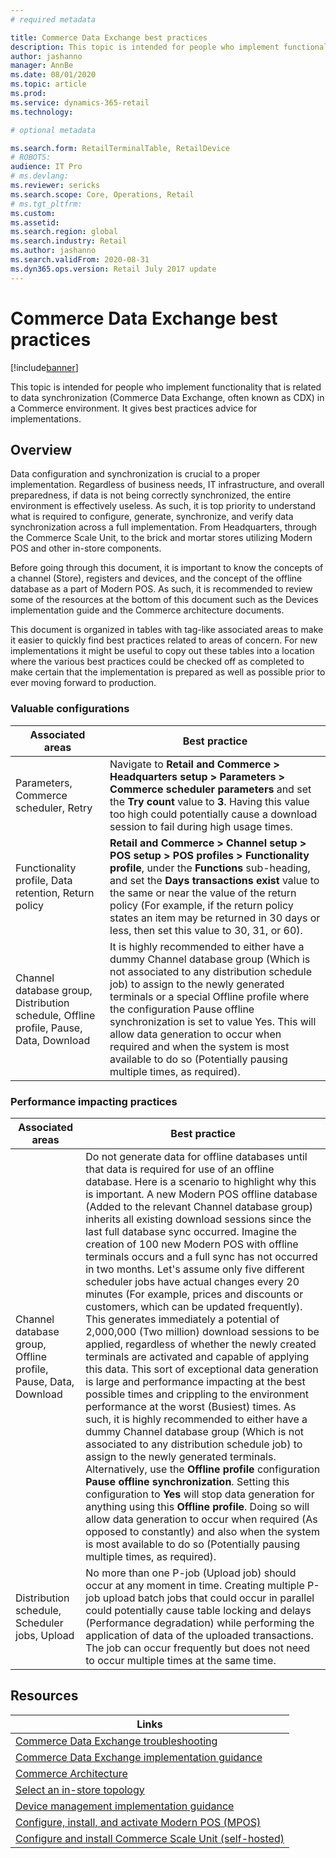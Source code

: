 ```yaml
---
# required metadata

title: Commerce Data Exchange best practices
description: This topic is intended for people who implement functionality that is related to data synchronization (Commerce Data Exchange, often known as CDX) in a Commerce environment. It gives best practices advice for implementations.
author: jashanno
manager: AnnBe
ms.date: 08/01/2020
ms.topic: article
ms.prod: 
ms.service: dynamics-365-retail
ms.technology: 

# optional metadata

ms.search.form: RetailTerminalTable, RetailDevice
# ROBOTS: 
audience: IT Pro
# ms.devlang: 
ms.reviewer: sericks
ms.search.scope: Core, Operations, Retail
# ms.tgt_pltfrm: 
ms.custom: 
ms.assetid: 
ms.search.region: global
ms.search.industry: Retail
ms.author: jashanno
ms.search.validFrom: 2020-08-31
ms.dyn365.ops.version: Retail July 2017 update
---
```


# Commerce Data Exchange best practices
[!include[banner](../includes/banner.md)]

This topic is intended for people who implement functionality that is related to data synchronization (Commerce Data Exchange, often known as CDX) in a Commerce environment. It gives best practices advice for implementations.

## Overview
Data configuration and synchronization is crucial to a proper implementation.  Regardless of business needs, IT infrastructure, and overall preparedness, if data is not being correctly synchronized, the entire environment is effectively useless.  As such, it is top priority to understand what is required to configure, generate, synchronize, and verify data synchronization across a full implementation. From Headquarters, through the Commerce Scale Unit, to the brick and mortar stores utilizing Modern POS and other in-store components.

Before going through this document, it is important to know the concepts of a channel (Store), registers and devices, and the concept of the offline database as a part of Modern POS.  As such, it is recommended to review some of the resources at the bottom of this document such as the Devices implementation guide and the Commerce architecture documents.

This document is organized in tables with tag-like associated areas to make it easier to quickly find best practices related to areas of concern.  For new implementations it might be useful to copy out these tables into a location where the various best practices could be checked off as completed to make certain that the implementation is prepared as well as possible prior to ever moving forward to production.

### Valuable configurations
| Associated areas | Best practice |
|------------------|--------------------------------------------------------------------------|
| Parameters, Commerce scheduler, Retry | Navigate to **Retail and Commerce > Headquarters setup > Parameters > Commerce scheduler parameters** and set the **Try count** value to **3**.  Having this value too high could potentially cause a download session to fail during high usage times. |
| Functionality profile, Data retention, Return policy | **Retail and Commerce > Channel setup > POS setup > POS profiles > Functionality profile**, under the **Functions** sub-heading, and set the **Days transactions exist** value to the same or near the value of the return policy (For example, if the return policy states an item may be returned in 30 days or less, then set this value to 30, 31, or 60). |
| Channel database group, Distribution schedule, Offline profile, Pause, Data, Download | It is highly recommended to either have a dummy Channel database group (Which is not associated to any distribution schedule job) to assign to the newly generated terminals or a special Offline profile where the configuration Pause offline synchronization is set to value Yes. This will allow data generation to occur when required and when the system is most available to do so (Potentially pausing multiple times, as required). |

### Performance impacting practices
| Associated areas | Best practice |
|------------------|--------------------------------------------------------------------------|
| Channel database group, Offline profile, Pause, Data, Download | Do not generate data for offline databases until that data is required for use of an offline database. Here is a scenario to highlight why this is important.  A new Modern POS offline database (Added to the relevant Channel database group) inherits all existing download sessions since the last full database sync occurred.  Imagine the creation of 100 new Modern POS with offline terminals occurs and a full sync has not occurred in two months.  Let's assume only five different scheduler jobs have actual changes every 20 minutes (For example, prices and discounts or customers, which can be updated frequently). This generates immediately a potential of 2,000,000 (Two million) download sessions to be applied, regardless of whether the newly created terminals are activated and capable of applying this data. This sort of exceptional data generation is large and performance impacting at the best possible times and crippling to the environment performance at the worst (Busiest) times. As such, it is highly recommended to either have a dummy Channel database group (Which is not associated to any distribution schedule job) to assign to the newly generated terminals. Alternatively, use the **Offline profile** configuration **Pause offline synchronization**. Setting this configuration to **Yes** will stop data generation for anything using this **Offline profile**. Doing so will allow data generation to occur when required (As opposed to constantly) and also when the system is most available to do so (Potentially pausing multiple times, as required). |
| Distribution schedule, Scheduler jobs, Upload | No more than one P-job (Upload job) should occur at any moment in time. Creating multiple P-job upload batch jobs that could occur in parallel could potentially cause table locking and delays (Performance degradation) while performing the application of data of the uploaded transactions. The job can occur frequently but does not need to occur multiple times at the same time. |

## Resources
| Links |
|---------------------------------------------------|
| [Commerce Data Exchange troubleshooting](CDX-Troubleshooting.md) |
| [Commerce Data Exchange implementation guidance](../implementation-considerations-CDX.md) |
| [Commerce Architecture](../commerce-architecture.md) |
| [Select an in-store topology](../retail-in-store-topology.md) |
| [Device management implementation guidance](implementation-considerations-devices.md) |
| [Configure, install, and activate Modern POS (MPOS)](../retail-modern-pos-device-activation.md) |
| [Configure and install Commerce Scale Unit (self-hosted)](retail-store-scale-unit-configuration-installation.md) |


